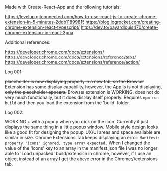 
Made with Create-React-App and the following tutorials:

https://levelup.gitconnected.com/how-to-use-react-js-to-create-chrome-extension-in-5-minutes-2ddb11899815
https://blog.logrocket.com/creating-chrome-extension-react-typescript/
https://dev.to/bayardlouis470/create-chrome-extension-in-react-3pna



Additional references:

https://developer.chrome.com/docs/extensions/
https://developer.chrome.com/docs/extensions/reference/tabs/
https://developer.chrome.com/docs/extensions/reference/action/


Log 001:

~~placeholder is now displaying properly in a new tab, so the Browser Extension has some display capability, however, the App.js is not displaying, only the placeholder appears.~~
Browser extension is WORKING, does not do very much functionally, but it does display itself properly.  Requires ```npm run build``` and then you load the extension from the 'build' folder.


Log 002:

WORKING + with a popup when you click on the icon.
  Currently it just displays the same thing in a little popup window.
  Mobile style design looks like a good fit for designing the popup, UX/UI areas and space available are similar in size.
Chrome Extensions Tab keeps displaying an error:
  `Manifest: property 'icons' ignored, type array expected.`
  When I changed the value of the 'icons' key to an array in the manifest.json file I was no longer able to 'Load unpacked' build/extension in chrome,
  however, if I use an object instead of an array I get the above error in the Chrome://extensions tab.